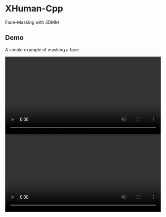 # XHuman-Cpp

Face-Masking with 3DMM

## Demo

A simple example of masking a face.

<video controls autoplay loop muted style="width:100%">
  <source src="https://raw.githubusercontent.com/BlueWinters/XHuman-Cpp/main/asset/input-16-masking.mp4" type="video/mp4">
</video>


<video controls autoplay loop muted style="width:100%">
  <source src="https://raw.githubusercontent.com/BlueWinters/XHuman-Cpp/main/asset/input-16-masking-texture.mp4" type="video/mp4">
</video>

